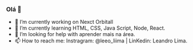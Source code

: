 ### Olá 👋

- 🔭 I’m currently working on Nexct Orbitall
- 🌱 I’m currently learning HTML, CSS, Java Script, Node, React.
- 🤔 I’m looking for help with aprender mais na área.
- 📫 How to reach me: Instragram: @leeo_liima | LinKedin: Leandro Lima.
